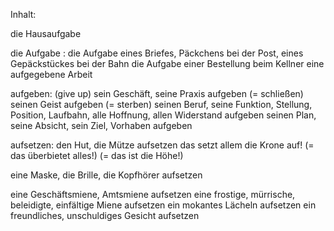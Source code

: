 Inhalt:

die Hausaufgabe

die Aufgabe :
die Aufgabe eines Briefes, Päckchens bei der Post, eines Gepäckstückes bei der Bahn
die Aufgabe einer Bestellung beim Kellner
eine aufgegebene Arbeit

aufgeben: (give up)
sein Geschäft, seine Praxis aufgeben (= schließen)
seinen Geist aufgeben (= sterben)
seinen Beruf, seine Funktion, Stellung, Position, Laufbahn, alle Hoffnung, allen Widerstand aufgeben
seinen Plan, seine Absicht, sein Ziel, Vorhaben aufgeben

aufsetzen:
den Hut, die Mütze aufsetzen
das setzt allem die Krone auf! (= das überbietet alles!) (= das ist die Höhe!)

eine Maske, die Brille, die Kopfhörer aufsetzen

eine Geschäftsmiene, Amtsmiene aufsetzen
eine frostige, mürrische, beleidigte, einfältige Miene aufsetzen
ein mokantes Lächeln aufsetzen
ein freundliches, unschuldiges Gesicht aufsetzen